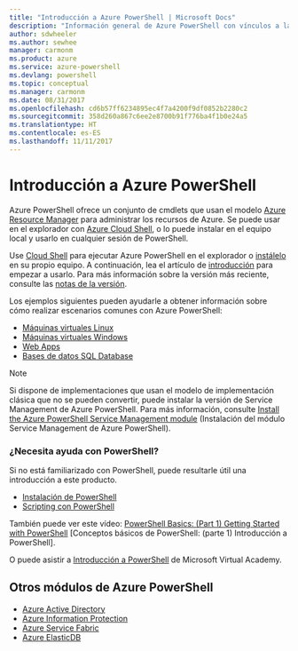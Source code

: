 ```yaml
---
title: "Introducción a Azure PowerShell | Microsoft Docs"
description: "Información general de Azure PowerShell con vínculos a la instalación y configuración."
author: sdwheeler
ms.author: sewhee
manager: carmonm
ms.product: azure
ms.service: azure-powershell
ms.devlang: powershell
ms.topic: conceptual
ms.manager: carmonm
ms.date: 08/31/2017
ms.openlocfilehash: cd6b57ff6234895ec4f7a4200f9df0852b2280c2
ms.sourcegitcommit: 358d260a867c6ee2e8700b91f776ba4f1b0e24a5
ms.translationtype: HT
ms.contentlocale: es-ES
ms.lasthandoff: 11/11/2017
---
```

# <a name="overview-of-azure-powershell"></a>Introducción a Azure PowerShell

Azure PowerShell ofrece un conjunto de cmdlets que usan el modelo [Azure Resource Manager](/azure/azure-resource-manager/resource-group-overview) para administrar los recursos de Azure. Se puede usar en el explorador con [Azure Cloud Shell](/azure/cloud-shell/overview), o lo puede instalar en el equipo local y usarlo en cualquier sesión de PowerShell.

Use [Cloud Shell](/azure/cloud-shell/overview) para ejecutar Azure PowerShell en el explorador o [instálelo](install-azurerm-ps.md) en su propio equipo. A continuación, lea el artículo de [introducción](get-started-azureps.md) para empezar a usarlo. Para más información sobre la versión más reciente, consulte las [notas de la versión](release-notes-azureps.md).

Los ejemplos siguientes pueden ayudarle a obtener información sobre cómo realizar escenarios comunes con Azure PowerShell:

* [Máquinas virtuales Linux](/azure/virtual-machines/virtual-machines-linux-powershell-samples?toc=/powershell/azure/toc.json)
* [Máquinas virtuales Windows](/azure/virtual-machines/virtual-machines-windows-powershell-samples?toc=/powershell/azure/toc.json)
* [Web Apps](/azure/app-service-web/app-service-powershell-samples?toc=/powershell/azure/toc.json)
* [Bases de datos SQL Database](/azure/sql-database/sql-database-powershell-samples?toc=/powershell/azure/toc.json)

> [!NOTE]
> Si dispone de implementaciones que usan el modelo de implementación clásica que no se pueden convertir, puede instalar la versión de Service Management de Azure PowerShell. Para más información, consulte [Install the Azure PowerShell Service Management module](/powershell/azure/servicemanagement/install-azure-ps) (Instalación del módulo Service Management de Azure PowerShell).


### <a name="need-help-with-powershell"></a>¿Necesita ayuda con PowerShell?

Si no está familiarizado con PowerShell, puede resultarle útil una introducción a este producto.

* [Instalación de PowerShell](/powershell/scripting/installing-windows-powershell)
* [Scripting con PowerShell](/powershell/scripting/scripting-with-windows-powershell)

También puede ver este vídeo: [PowerShell Basics: (Part 1) Getting Started with PowerShell](https://channel9.msdn.com/Blogs/Taste-of-Premier/PowerShellBasicsPart1) [Conceptos básicos de PowerShell: (parte 1) Introducción a PowerShell].

O puede asistir a [Introducción a PowerShell](https://mva.microsoft.com/liveevents/powershell-jumpstart) de Microsoft Virtual Academy.

## <a name="other-azure-powershell-modules"></a>Otros módulos de Azure PowerShell

* [Azure Active Directory](/powershell/azure/active-directory/)
* [Azure Information Protection](/powershell/azure/aip/)
* [Azure Service Fabric](/powershell/azure/service-fabric/)
* [Azure ElasticDB](/powershell/azure/elasticdbjobs/)
